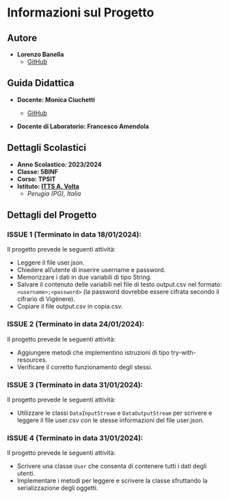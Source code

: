 # Informazioni sul Progetto

## Autore
- **Lorenzo Banella**
  - [GitHub](https://github.com/lbanella)

## Guida Didattica
- **Docente: Monica Ciuchetti**
  - [GitHub](https://github.com/mciuchetti)

- **Docente di Laboratorio: Francesco Amendola**

## Dettagli Scolastici
- **Anno Scolastico: 2023/2024**
- **Classe: 5BINF**
- **Corso: TPSIT**
- **Istituto: [ITTS A. Volta](https://www.avoltapg.edu.it/)**
  - *Perugia (PG), Italia*

## Dettagli del Progetto

### ISSUE 1 (Terminato in data 18/01/2024):

Il progetto prevede le seguenti attività:
- Leggere il file user.json.
- Chiedere all’utente di inserire username e password.
- Memorizzare i dati in due variabili di tipo String.
- Salvare il contenuto delle variabili nel file di testo output.csv nel formato: `<username>;<password>` (la password dovrebbe essere cifrata secondo il cifrario di Vigénere).
- Copiare il file output.csv in copia.csv.

### ISSUE 2 (Terminato in data 24/01/2024):

Il progetto prevede le seguenti attività:
- Aggiungere metodi che implementino istruzioni di tipo try-with-resources.
- Verificare il corretto funzionamento degli stessi.

### ISSUE 3 (Terminato in data 31/01/2024):

Il progetto prevede le seguenti attività:
- Utilizzare le classi `DataInputStream` e `DataOutputStream` per scrivere e leggere il file user.csv con le stesse informazioni del file user.json.

### ISSUE 4 (Terminato in data 31/01/2024):

Il progetto prevede le seguenti attività:
- Scrivere una classe `User` che consenta di contenere tutti i dati degli utenti.
- Implementare i metodi per leggere e scrivere la classe sfruttando la serializzazione degli oggetti.
